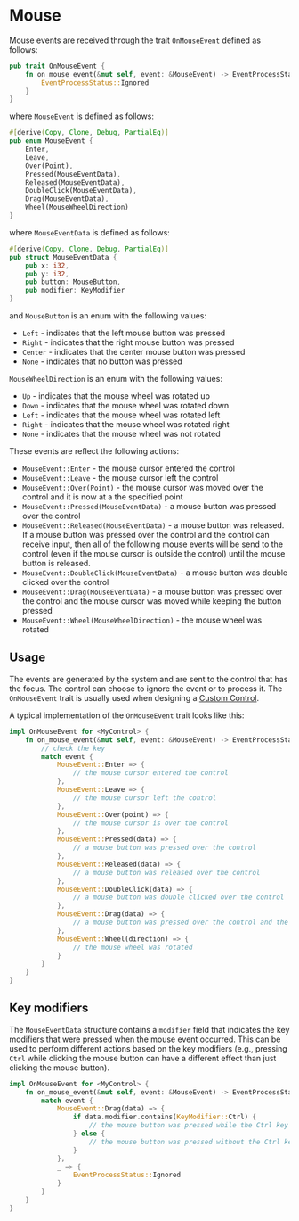 # Mouse

Mouse events are received through the trait `OnMouseEvent` defined as follows:

```rs
pub trait OnMouseEvent {
    fn on_mouse_event(&mut self, event: &MouseEvent) -> EventProcessStatus {
        EventProcessStatus::Ignored
    }
}
```

where `MouseEvent` is defined as follows:

```rs
#[derive(Copy, Clone, Debug, PartialEq)]
pub enum MouseEvent {
    Enter,
    Leave,
    Over(Point),
    Pressed(MouseEventData),
    Released(MouseEventData),
    DoubleClick(MouseEventData),
    Drag(MouseEventData),
    Wheel(MouseWheelDirection)
}
```

where `MouseEventData` is defined as follows:

```rs
#[derive(Copy, Clone, Debug, PartialEq)]
pub struct MouseEventData {
    pub x: i32,
    pub y: i32,
    pub button: MouseButton,
    pub modifier: KeyModifier
}
```

and `MouseButton` is an enum with the following values:
* `Left` - indicates that the left mouse button was pressed
* `Right` - indicates that the right mouse button was pressed
* `Center` - indicates that the center mouse button was pressed
* `None` - indicates that no button was pressed
  
`MouseWheelDirection` is an enum with the following values:
* `Up` - indicates that the mouse wheel was rotated up
* `Down` - indicates that the mouse wheel was rotated down
* `Left` - indicates that the mouse wheel was rotated left
* `Right` - indicates that the mouse wheel was rotated right
* `None` - indicates that the mouse wheel was not rotated


These events are reflect the following actions:
* `MouseEvent::Enter` - the mouse cursor entered the control
* `MouseEvent::Leave` - the mouse cursor left the control
* `MouseEvent::Over(Point)` - the mouse cursor was moved over the control and it is now at a the specified point
* `MouseEvent::Pressed(MouseEventData)` - a mouse button was pressed over the control
* `MouseEvent::Released(MouseEventData)` - a mouse button was released. If a mouse button was pressed over the control and the control can receive input, then all of the following mouse events will be send to the control (even if the mouse cursor is outside the control) until the mouse button is released.
* `MouseEvent::DoubleClick(MouseEventData)` - a mouse button was double clicked over the control
* `MouseEvent::Drag(MouseEventData)` - a mouse button was pressed over the control and the mouse cursor was moved while keeping the button pressed
* `MouseEvent::Wheel(MouseWheelDirection)` - the mouse wheel was rotated

## Usage

The events are generated by the system and are sent to the control that has the focus. The control can choose to ignore the event or to process it. The `OnMouseEvent` trait is usually used when designing a [Custom Control](../chapter-3/custom_controls.md).

A typical implementation of the `OnMouseEvent` trait looks like this:

```rs
impl OnMouseEvent for <MyControl> {
    fn on_mouse_event(&mut self, event: &MouseEvent) -> EventProcessStatus {
        // check the key
        match event {
            MouseEvent::Enter => {
                // the mouse cursor entered the control
            },
            MouseEvent::Leave => {
                // the mouse cursor left the control
            },
            MouseEvent::Over(point) => {
                // the mouse cursor is over the control
            },
            MouseEvent::Pressed(data) => {
                // a mouse button was pressed over the control
            },
            MouseEvent::Released(data) => {
                // a mouse button was released over the control
            },
            MouseEvent::DoubleClick(data) => {
                // a mouse button was double clicked over the control
            },
            MouseEvent::Drag(data) => {
                // a mouse button was pressed over the control and the mouse cursor was moved while keeping the button pressed
            },
            MouseEvent::Wheel(direction) => {
                // the mouse wheel was rotated
            }
        }
    }
}
```

## Key modifiers

The `MouseEventData` structure contains a `modifier` field that indicates the key modifiers that were pressed when the mouse event occurred. This can be used to perform different actions based on the key modifiers (e.g., pressing `Ctrl` while clicking the mouse button can have a different effect than just clicking the mouse button).

```rs
impl OnMouseEvent for <MyControl> {
    fn on_mouse_event(&mut self, event: &MouseEvent) -> EventProcessStatus {
        match event {
            MouseEvent::Drag(data) => {
                if data.modifier.contains(KeyModifier::Ctrl) {
                    // the mouse button was pressed while the Ctrl key was also pressed
                } else {
                    // the mouse button was pressed without the Ctrl key being pressed 
                }
            },
            _ => {
                EventProcessStatus::Ignored
            }
        }
    }
}
```